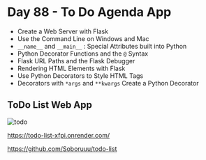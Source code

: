 # Day 88 - To Do Agenda App

- Create a Web Server with Flask
- Use the Command Line on Windows and Mac
- `__name__` and `__main__` : Special Attributes built into Python
- Python Decorator Functions and the `@` Syntax
- Flask URL Paths and the Flask Debugger
- Rendering HTML Elements with Flask
- Use Python Decorators to Style HTML Tags
- Decorators with `*args` and `**kwargs`
Create a Python Decorator

## ToDo List Web App
![todo](https://user-images.githubusercontent.com/116648895/223315637-525086cf-d98e-49cd-b3b4-b7f25784146b.gif)

https://todo-list-xfpi.onrender.com/

https://github.com/Soboruuu/todo-list
